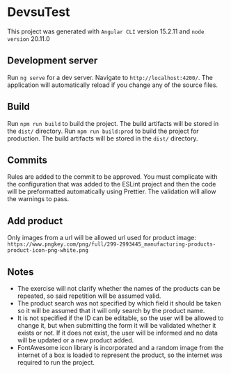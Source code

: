 # DevsuTest

This project was generated with `Angular CLI` version 15.2.11 and `node version` 20.11.0

## Development server

Run `ng serve` for a dev server. Navigate to `http://localhost:4200/`. The application will automatically reload if you change any of the source files.

## Build

Run `npm run build` to build the project. The build artifacts will be stored in the `dist/` directory.
Run `npm run build:prod` to build the project for production. The build artifacts will be stored in the `dist/` directory.

## Commits

Rules are added to the commit to be approved. You must complicate with the configuration that was added to the ESLint project and then the code will be preformatted automatically using Prettier. The validation will allow the warnings to pass.

## Add product

Only images from a url will be allowed
url used for product image: `https://www.pngkey.com/png/full/299-2993445_manufacturing-products-product-icon-png-white.png`

## Notes

- The exercise will not clarify whether the names of the products can be repeated, so said repetition will be assumed valid.
- The product search was not specified by which field it should be taken so it will be assumed that it will only search by the product name.
- It is not specified if the ID can be editable, so the user will be allowed to change it, but when submitting the form it will be validated whether it exists or not. If it does not exist, the user will be informed and no data will be updated or a new product added.
- FontAwesome icon library is incorporated and a random image from the internet of a box is loaded to represent the product, so the internet was required to run the project.
